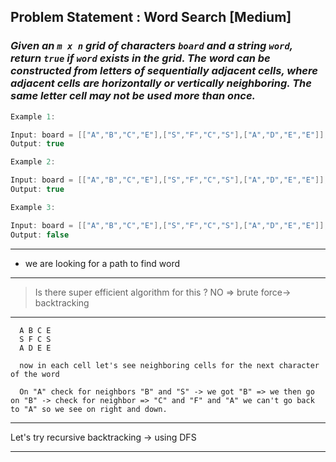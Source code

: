 ## Problem Statement : Word Search [Medium]

### _Given an `m x n` grid of characters `board` and a string `word`, return `true` if `word` exists in the grid. The word can be constructed from letters of sequentially adjacent cells, where adjacent cells are horizontally or vertically neighboring. The same letter cell may not be used more than once._

```cpp
Example 1:

Input: board = [["A","B","C","E"],["S","F","C","S"],["A","D","E","E"]], word = "ABCCED"
Output: true
```

```cpp
Example 2:

Input: board = [["A","B","C","E"],["S","F","C","S"],["A","D","E","E"]], word = "SEE"
Output: true
```

```cpp
Example 3:

Input: board = [["A","B","C","E"],["S","F","C","S"],["A","D","E","E"]], word = "ABCB"
Output: false
```

---

- we are looking for a path to find word

---

> Is there super efficient algorithm for this ? NO => brute force-> backtracking

---

```
  A B C E
  S F C S
  A D E E

  now in each cell let's see neighboring cells for the next character of the word

  On "A" check for neighbors "B" and "S" -> we got "B" => we then go on "B" -> check for neighbor => "C" and "F" and "A" we can't go back to "A" so we see on right and down.

```

---

Let's try recursive backtracking -> using DFS

---
